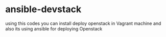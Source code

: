 # ansible-devstack
using this codes you can install deploy openstack in Vagrant machine and also its using ansible for deploying Openstack
